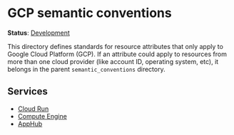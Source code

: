 <!--- Hugo front matter used to generate the website version of this page:
linkTitle: GCP
--->

# GCP semantic conventions

**Status**: [Development][DocumentStatus]

This directory defines standards for resource attributes that only apply to
Google Cloud Platform (GCP). If an attribute could apply to resources from more than one cloud
provider (like account ID, operating system, etc), it belongs in the parent
`semantic_conventions` directory.

## Services

- [Cloud Run](./cloud-run.md)
- [Compute Engine](./gce.md)
- [AppHub](./apphub.md)

[DocumentStatus]: https://opentelemetry.io/docs/specs/otel/document-status
